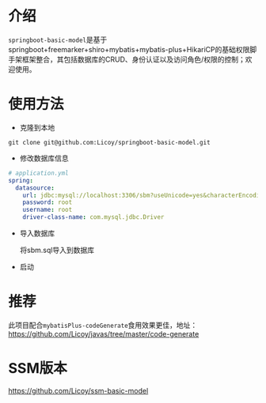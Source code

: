 # 介绍
`springboot-basic-model`是基于springboot+freemarker+shiro+mybatis+mybatis-plus+HikariCP的基础权限脚手架框架整合，其包括数据库的CRUD、身份认证以及访问角色/权限的控制；欢迎使用。
# 使用方法
- 克隆到本地
```git
git clone git@github.com:Licoy/springboot-basic-model.git
```
- 修改数据库信息
```yml
# application.yml
spring:
  datasource:
    url: jdbc:mysql://localhost:3306/sbm?useUnicode=yes&characterEncoding=UTF8
    password: root
    username: root
    driver-class-name: com.mysql.jdbc.Driver
```
- 导入数据库
    
    将sbm.sql导入到数据库
- 启动
# 推荐
此项目配合`mybatisPlus-codeGenerate`食用效果更佳，地址：<a href="https://github.com/Licoy/javas/tree/master/code-generate">https://github.com/Licoy/javas/tree/master/code-generate</a>
# SSM版本
<a href="https://github.com/Licoy/ssm-basic-model">https://github.com/Licoy/ssm-basic-model</a>
